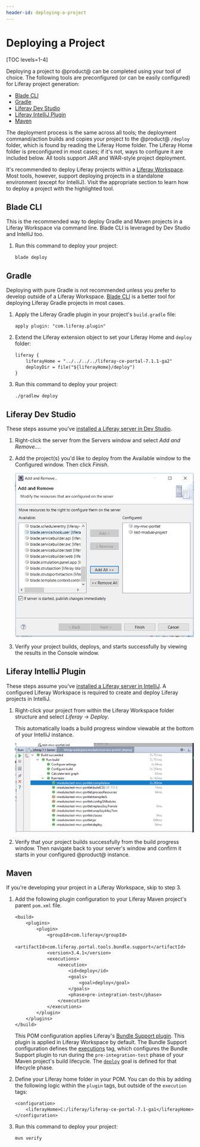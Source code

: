 ```yaml
---
header-id: deploying-a-project
---
```


# Deploying a Project

[TOC levels=1-4]

Deploying a project to @product@ can be completed using your tool of choice. The
following tools are preconfigured (or can be easily configured) for Liferay
project generation:

- [Blade CLI](/docs/7-2/reference/-/knowledge_base/r/blade-cli)
- [Gradle](https://gradle.org/)
- [Liferay Dev Studio](/docs/7-2/reference/-/knowledge_base/r/liferay-dev-studio)
- [Liferay IntelliJ Plugin](/docs/7-2/reference/-/knowledge_base/r/liferay-intellij-plugin)
- [Maven](/docs/7-2/reference/-/knowledge_base/r/maven)

The deployment process is the same across all tools; the deployment
command/action builds and copies your project to the @product@ `/deploy` folder,
which is found by reading the Liferay Home folder. The Liferay Home folder is
preconfigured in most cases; if it's not, ways to configure it are included
below. All tools support JAR and WAR-style project deployment.

It's recommended to deploy Liferay projects within a
[Liferay Workspace](/docs/7-2/reference/-/knowledge_base/r/liferay-workspace).
Most tools, however, support deploying projects in a standalone environment
(except for IntelliJ). Visit the appropriate section to learn how to deploy a
project with the highlighted tool.

## Blade CLI

This is the recommended way to deploy Gradle and Maven projects in a Liferay
Workspace via command line. Blade CLI is leveraged by Dev Studio and IntelliJ
too.

1.  Run this command to deploy your project:

        blade deploy

## Gradle

Deploying with pure Gradle is not recommended unless you prefer to develop
outside of a Liferay Workspace. [Blade CLI](#blade-cli) is a better tool for
deploying Liferay Gradle projects in most cases.

1.  Apply the Liferay Gradle plugin in your project's `build.gradle` file:

        apply plugin: "com.liferay.plugin"

2.  Extend the Liferay extension object to set your Liferay Home and `deploy`
    folder:

        liferay {
            liferayHome = "../../../../liferay-ce-portal-7.1.1-ga2"
            deployDir = file("${liferayHome}/deploy")
        }

3.  Run this command to deploy your project:

        ./gradlew deploy

## Liferay Dev Studio

These steps assume you've
[installed a Liferay server in Dev Studio](/docs/7-2/reference/-/knowledge_base/r/installing-a-server-in-liferay-dev-studio).

1.  Right-click the server from the Servers window and select *Add and
    Remove...*.

2.  Add the project(s) you'd like to deploy from the Available window to the
    Configured window. Then click *Finish*.

    ![Figure 1: Using the this deployment method is convenient when deploying multiple projects.](../../images/add-and-remove-ide.png)

3.  Verify your project builds, deploys, and starts successfully by viewing the
    results in the Console window.

## Liferay IntelliJ Plugin

These steps assume you've
[installed a Liferay server in IntelliJ](/docs/7-2/reference/-/knowledge_base/r/installing-a-server-in-intellij-idea).
A configured Liferay Workspace is required to create and deploy Liferay projects
in IntelliJ.

1.  Right-click your project from within the Liferay Workspace folder structure
    and select *Liferay* &rarr; *Deploy*.

    This automatically loads a build progress window viewable at the bottom of
    your IntelliJ instance.

    ![Figure 2: Verify that your project built successfully.](../../images/intellij-project-build.png)

2.  Verify that your project builds successfully from the build progress window.
    Then navigate back to your server's window and confirm it starts in your
    configured @product@ instance.

## Maven

If you're developing your project in a Liferay Workspace, skip to step 3.

1.  Add the following plugin configuration to your Liferay Maven project's
    parent `pom.xml` file.

        <build>
            <plugins>
                <plugin>
                    <groupId>com.liferay</groupId>
                    <artifactId>com.liferay.portal.tools.bundle.support</artifactId>
                    <version>3.4.1</version>
                    <executions>
                        <execution>
                            <id>deploy</id>
                            <goals>
                                <goal>deploy</goal>
                            </goals>
                            <phase>pre-integration-test</phase>
                        </execution>
                    </executions>
                </plugin>
            </plugins>
        </build>

    This POM configuration applies Liferay's
    [Bundle Support plugin](/docs/7-2/reference/-/knowledge_base/r/bundle-support-plugin).
    This plugin is applied in Liferay Workspace by default. The Bundle Support
    configuration defines the
    [executions](https://maven.apache.org/guides/mini/guide-configuring-plugins.html#Using_the_executions_Tag)
    tag, which configures the Bundle Support plugin to run during the
    `pre-integration-test` phase of your Maven project's build lifecycle. The
    [`deploy`](http://maven.apache.org/guides/introduction/introduction-to-the-lifecycle.html#A_Build_Phase_is_Made_Up_of_Plugin_Goals)
    goal is defined for that lifecycle phase. 

2.  Define your Liferay home folder in your POM. You can do this by adding the
    following logic within the `plugin` tags, but outside of the `execution`
    tags:

        <configuration>
            <liferayHome>C:/liferay/liferay-ce-portal-7.1-ga1</liferayHome>
        </configuration>

3.  Run this command to deploy your project:

        mvn verify
